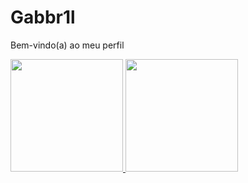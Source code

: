 # Gabbr1l
Bem-vindo(a) ao meu perfil


 <div>
   <a href="https://github.com/Gabbr1">
   <img height="180em" src="https://github-readme-stats.vercel.app/api?username=Gabbr1l&show_icons=true&theme=dark&include_all_commits=true&count_private=true"/>
   <img height="180em" src="https://github-readme-stats.vercel.app/api/top-langs/?username=Gabbr1l&layout=compact&langs_count=6&theme=dark"/>


</div>
 <br>

<p align="center">
  <a href="https://github.com/Gabbr1">
  <a href="https://github.com/Gabbr1l">
    <img
      align="center"
    />
  </a>
</a>
</p>
<picture>
  <source media="(prefers-color-scheme: dark)" srcset="https://github.com/Gabbr1/Gabbr1/blob/output/github-contribution-grid-snake-dark.svg" />
  <source media="(prefers-color-scheme: light)" srcset="https://github.com/Gabbr1/Gabbr1/blob/output/github-contribution-grid-snake.svg" />
</picture>

